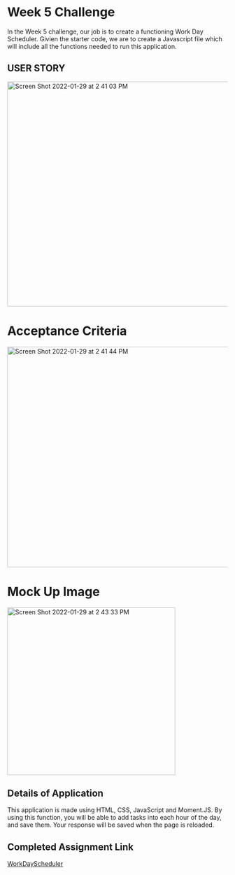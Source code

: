 # Week 5 Challenge
In the Week 5 challenge, our job is to create a functioning Work Day Scheduler. Givien the starter code, we are to create a Javascript file which will include all the functions needed to run this application.
## USER STORY
<img width="515" alt="Screen Shot 2022-01-29 at 2 41 03 PM" src="https://user-images.githubusercontent.com/94761193/151675497-c3baf97f-3d45-4bea-ab43-f746ba4ac9cf.png">

# Acceptance Criteria
<img width="505" alt="Screen Shot 2022-01-29 at 2 41 44 PM" src="https://user-images.githubusercontent.com/94761193/151675506-1c0f61fa-e09e-4854-8f81-2f4abbc7426b.png">


# Mock Up Image
<img width="384" alt="Screen Shot 2022-01-29 at 2 43 33 PM" src="https://user-images.githubusercontent.com/94761193/151675508-04aea33b-f0b4-43f2-8102-6a1159b4f49a.png">


## Details of Application
This application is made using HTML, CSS, JavaScript and Moment.JS. By using this function, you will be able to add tasks into each hour of the day, and save them. Your response will be saved when the page is reloaded.

## Completed Assignment Link
[WorkDayScheduler](https://lf56.github.io/WorkScheduler/)
